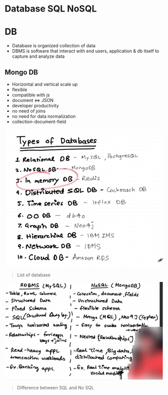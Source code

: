 # Database SQL NoSQL

# DB

- Database is organized collection of data
- DBMS is software that interact with end users, application & db itself to capture and analyze data

## Mongo DB

- Horizontal and vertical scale up
- flexible
- compatible with js
- document <=> JSON
- developer productivity
- no need of joins
- no need for data normalization
- collection-document-field

![DB list](../img/db-1.png)

> List of database

![SQL vs NoSQL](../img/db-2.png)

> Difference between SQL and No SQL
